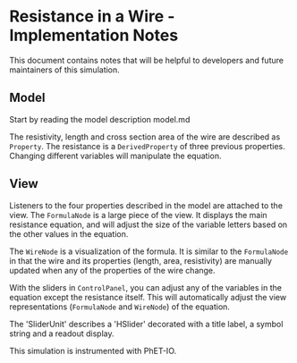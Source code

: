 # Resistance in a Wire - Implementation Notes

This document contains notes that will be helpful to developers and future maintainers of this simulation.

## Model

Start by reading the model description model.md

The resistivity, length and cross section area of the wire are described as `Property`. The resistance is a
`DerivedProperty` of three previous properties. Changing different variables will manipulate the equation.

## View

Listeners to the four properties described in the model are attached to the view. The `FormulaNode` is a large piece of
the view. It displays the main resistance equation, and will adjust the size of the variable letters based on the other
values in the equation.

The `WireNode` is a visualization of the formula. It is similar to the `FormulaNode` in that the wire and its properties
(length, area, resistivity) are manually updated when any of the properties of the wire change.

With the sliders in `ControlPanel`, you can adjust any of the variables in the equation except the resistance itself.
This will automatically adjust the view representations (`FormulaNode` and `WireNode`) of the equation.

The 'SliderUnit' describes a 'HSlider' decorated with a title label, a symbol string and a readout display.

This simulation is instrumented with PhET-IO.
